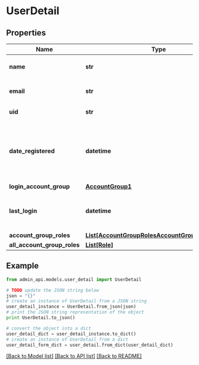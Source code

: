 # UserDetail


## Properties
Name | Type | Description | Notes
------------ | ------------- | ------------- | -------------
**name** | **str** | User&#39;s display name. | [optional] 
**email** | **str** | User&#39;s email address. | [optional] 
**uid** | **str** | Unique ID of the user. | [optional] 
**date_registered** | **datetime** | UTC date the user registered their account (ISO date-time format). | [optional] 
**login_account_group** | [**AccountGroup1**](AccountGroup1.md) |  | [optional] 
**last_login** | **datetime** | UTC last login of the user (ISO date-time format). | [optional] 
**account_group_roles** | [**List[AccountGroupRolesAccountGroupRolesInner]**](AccountGroupRolesAccountGroupRolesInner.md) |  | [optional] 
**all_account_group_roles** | [**List[Role]**](Role.md) |  | [optional] 

## Example

```python
from admin_api.models.user_detail import UserDetail

# TODO update the JSON string below
json = "{}"
# create an instance of UserDetail from a JSON string
user_detail_instance = UserDetail.from_json(json)
# print the JSON string representation of the object
print UserDetail.to_json()

# convert the object into a dict
user_detail_dict = user_detail_instance.to_dict()
# create an instance of UserDetail from a dict
user_detail_form_dict = user_detail.from_dict(user_detail_dict)
```
[[Back to Model list]](../README.md#documentation-for-models) [[Back to API list]](../README.md#documentation-for-api-endpoints) [[Back to README]](../README.md)


